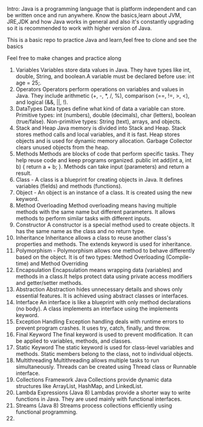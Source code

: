 Intro: Java is a programming language that is platform independent and can be written once and run anywhere. 
Know the basics,learn about JVM, JRE,JDK and how Java works in general and also it's constantly upgrading so it is recommended to work with higher version of Java.

This is a basic repo to practice Java and learn,feel free to clone and see the basics

Feel free to make changes and practice along

1) Variables
Variables store data values in Java. They have types like int, double, String, and boolean.A variable must be declared before use: int age = 25;.
2) Operators
Operators perform operations on variables and values in Java. They include arithmetic (+, -, *, /, %), comparison (==, !=, >, <), and logical (&&, ||, !).
3) DataTypes
Data types define what kind of data a variable can store. Primitive types: int (numbers), double (decimals), char (letters), boolean (true/false).
Non-primitive types: String (text), arrays, and objects.
4) Stack and Heap
Java memory is divided into Stack and Heap. Stack stores method calls and local variables, and it is fast. Heap stores objects and is used for dynamic memory allocation.
Garbage Collector clears unused objects from the heap.
5) Methods
Methods are blocks of code that perform specific tasks. They help reuse code and keep programs organized. public int add(int a, int b) { return a + b; }.
Methods can take input (parameters) and return a result.
6) Class - A class is a blueprint for creating objects in Java. It defines variables (fields) and methods (functions).
7) Object - An object is an instance of a class. It is created using the new keyword.
8) Method Overloading
Method overloading means having multiple methods with the same name but different parameters. It allows methods to perform similar tasks with different inputs.
9) Constructor
A constructor is a special method used to create objects. It has the same name as the class and no return type.
10) Inheritance
Inheritance allows a class to reuse another class's properties and methods. The extends keyword is used for inheritance.
11) Polymorphism - Polymorphism allows one method to behave differently based on the object. It is of two types: Method Overloading (Compile-time) and Method Overriding
12) Encapsulation
Encapsulation means wrapping data (variables) and methods in a class.It helps protect data using private access modifiers and getter/setter methods.
13) Abstraction 
Abstraction hides unnecessary details and shows only essential features. It is achieved using abstract classes or interfaces.
14) Interface 
An interface is like a blueprint with only method declarations (no body). A class implements an interface using the implements keyword.
15) Exception Handling
    Exception handling deals with runtime errors to prevent program crashes. It uses try, catch, finally, and throw.
16) Final Keyword
    The final keyword is used to prevent modification. It can be applied to variables, methods, and classes.
17) Static Keyword
    The static keyword is used for class-level variables and methods. Static members belong to the class, not to individual objects.
18) Multithreading
    Multithreading allows multiple tasks to run simultaneously.
    Threads can be created using Thread class or Runnable interface.
19) Collections Framework
    Java Collections provide dynamic data structures like ArrayList, HashMap, and LinkedList.
20) Lambda Expressions (Java 8)
    Lambdas provide a shorter way to write functions in Java.
    They are used mainly with functional interfaces.
21) Streams (Java 8)
    Streams process collections efficiently using functional programming.
22) 